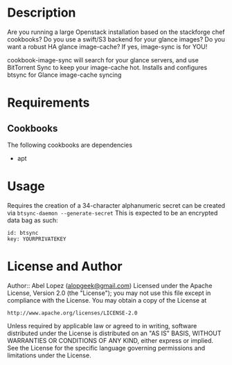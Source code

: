 Description
===========

Are you running a large Openstack installation based on the stackforge chef cookbooks?
Do you use a swift/S3 backend for your glance images?
Do you want a robust HA glance image-cache?
If yes, image-sync is for YOU!

cookbook-image-sync will search for your glance servers, and use BitTorrent Sync to keep your image-cache hot.
Installs and configures btsync for Glance image-cache syncing

Requirements
============

Cookbooks
---------

The following cookbooks are dependencies

* apt

Usage
=====

Requires the creation of a 34-character alphanumeric secret
can be created via `btsync-daemon --generate-secret`
This is expected to be an encrypted data bag as such:

    id: btsync
    key: YOURPRIVATEKEY

License and Author
==================

Author:: Abel Lopez (<alopgeek@gmail.com>)
Licensed under the Apache License, Version 2.0 (the "License");
you may not use this file except in compliance with the License.
You may obtain a copy of the License at

    http://www.apache.org/licenses/LICENSE-2.0

Unless required by applicable law or agreed to in writing, software
distributed under the License is distributed on an "AS IS" BASIS,
WITHOUT WARRANTIES OR CONDITIONS OF ANY KIND, either express or implied.
See the License for the specific language governing permissions and
limitations under the License.


